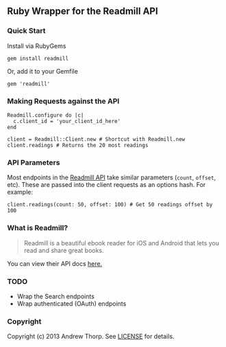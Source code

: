 ## Ruby Wrapper for the Readmill API

### Quick Start

Install via RubyGems

    gem install readmill
    
Or, add it to your Gemfile

    gem 'readmill'
    
### Making Requests against the API

    Readmill.configure do |c|
      c.client_id = 'your_client_id_here'
    end
    
    client = Readmill::Client.new # Shortcut with Readmill.new
    client.readings # Returns the 20 most readings
    
### API Parameters

Most endpoints in the [Readmill API](http://developers.readmill.com/api/docs/v2/) take similar parameters (`count`, `offset`, etc). These are passed into the client requests as an options hash. For example:

    client.readings(count: 50, offset: 100) # Get 50 readings offset by 100
    
### What is Readmill?

> Readmill is a beautiful ebook reader for iOS and Android that lets you read and share great books.

You can view their API docs [here.](http://developers.readmill.com/api/docs/v2/)

### TODO

- Wrap the Search endpoints
- Wrap authenticated (OAuth) endpoints

### Copyright

Copyright (c) 2013 Andrew Thorp. See [LICENSE][] for details.

[license]: LICENSE.md


